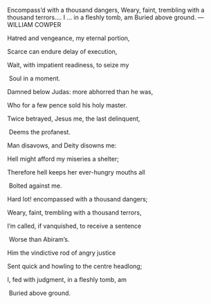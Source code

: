 





















Encompass’d with a thousand dangers, Weary, faint, trembling with a thousand terrors.… I … in a fleshly tomb, am Buried above ground. —WILLIAM COWPER





















Hatred and vengeance, my eternal portion,

Scarce can endure delay of execution,

Wait, with impatient readiness, to seize my

​              Soul in a moment.

Damned below Judas: more abhorred than he was,

Who for a few pence sold his holy master.

Twice betrayed, Jesus me, the last delinquent,

​              Deems the profanest.

Man disavows, and Deity disowns me:

Hell might afford my miseries a shelter;

Therefore hell keeps her ever-hungry mouths all

​              Bolted against me.

Hard lot! encompassed with a thousand dangers;

Weary, faint, trembling with a thousand terrors,

I’m called, if vanquished, to receive a sentence

​              Worse than Abiram’s.

Him the vindictive rod of angry justice

Sent quick and howling to the centre headlong;

I, fed with judgment, in a fleshly tomb, am

​              Buried above ground.